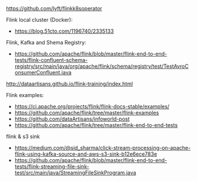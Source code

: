 https://github.com/lyft/flinkk8soperator

Flink local cluster (Docker):
- https://blog.51cto.com/1196740/2335133

Flink, Kafka and Shema Registry:
- https://github.com/apache/flink/blob/master/flink-end-to-end-tests/flink-confluent-schema-registry/src/main/java/org/apache/flink/schema/registry/test/TestAvroConsumerConfluent.java

http://dataartisans.github.io/flink-training/index.html

Flink examples:
- https://ci.apache.org/projects/flink/flink-docs-stable/examples/
- https://github.com/apache/flink/tree/master/flink-examples
- https://github.com/dataArtisans/infoworld-post
- https://github.com/apache/flink/tree/master/flink-end-to-end-tests

flink & s3 sink
- https://medium.com/@sid_sharma/click-stream-processing-on-apache-flink-using-kafka-source-and-aws-s3-sink-b12e6ece783e
- https://github.com/apache/flink/blob/master/flink-end-to-end-tests/flink-streaming-file-sink-test/src/main/java/StreamingFileSinkProgram.java